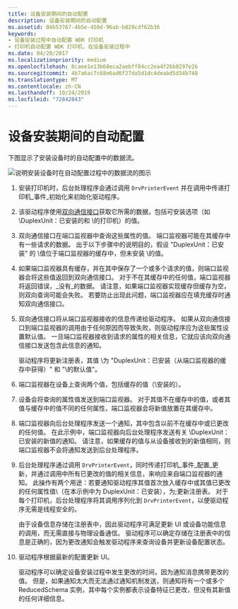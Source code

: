 ```yaml
---
title: 设备安装期间的自动配置
description: 设备安装期间的自动配置
ms.assetid: 04b53767-4b5e-450d-96ab-b029cdf62b36
keywords:
- 设备安装过程中自动配置 WDK 打印机
- 打印机自动配置 WDK 打印机，在设备安装过程中
ms.date: 04/20/2017
ms.localizationpriority: medium
ms.openlocfilehash: 8caee1e13b68eca2aebff84cc2ea4f26b8297e2b
ms.sourcegitcommit: 4b7a6ac7c68e6ad6f27da5d1dc4deabd5d34b748
ms.translationtype: MT
ms.contentlocale: zh-CN
ms.lasthandoff: 10/24/2019
ms.locfileid: "72842843"
---
```

# <a name="autoconfiguration-during-device-installation"></a>设备安装期间的自动配置


下图显示了安装设备时的自动配置中的数据流。

![说明安装设备时在自动配置过程中的数据流的图示](images/autocfginstall.png)

1.  安装打印机时，后台处理程序会通过调用 `DrvPrinterEvent` 并在调用中传递打印机\_事件\_初始化来初始化驱动程序。

2.  该驱动程序使用[双向通信接口](https://docs.microsoft.com/windows-hardware/drivers/ddi/_print/index)获取它所需的数据，包括可安装选项（如 \\DuplexUnit：已安装的和 \\的打印机）的值。

3.  双向通信接口在端口监视器中查询这些属性的值。 端口监视器可能在其缓存中有一些请求的数据。 出于以下步骤中的说明目的，假设 "DuplexUnit：已安装" 的 \\值位于端口监视器的缓存中，但未安装 \\的值。

4.  如果端口监视器具有缓存，并在其中保存了一个或多个请求的值，则端口监视器会将这些值返回到双向通信接口。 对于不在其缓存中的任何值，端口监视器将返回错误，\_没有\_的数据。 请注意，如果端口监视器实现缓存但缓存为空，则双向查询可能会失败。 若要防止出现此问题，端口监视器应在填充缓存时通知双向通信接口。

5.  双向通信接口将从端口监视器接收的信息传递给驱动程序。 如果从双向通信接口到端口监视器的调用由于任何原因而导致失败，则驱动程序应为这些属性设置默认值。 一旦端口监视器接收到请求的属性的相关信息，它就应该向双向通信接口发送包含此信息的通知。

    驱动程序将更新注册表，其值 \\为 "DuplexUnit：已安装（从端口监视器的缓存中获得）" 和 "\\的默认值"。

6.  端口监视器在设备上查询两个值，包括缓存的值（\\安装的）。

7.  设备会将查询的属性值发送到端口监视器。 对于其值不在缓存中的值，或者其值与缓存中的值不同的任何属性，端口监视器会将新值放置在其缓存中。

8.  端口监视器向后台处理程序发送一个通知，其中包含以前不在缓存中或已更改的任何值。 在此示例中，端口监视器向后台处理程序发送有关 \\DuplexUnit：已安装的新值的通知。 请注意，如果缓存的值与从设备接收到的新值相同，则端口监视器不会将通知发送到后台处理程序。

9.  后台处理程序通过调用 `DrvPrinterEvent`，同时传递打印机\_事件\_配置\_更新，并通过调用中所有已更改的值的相关信息，来响应来自端口监视器的通知。 此操作有两个用途：若要通知驱动程序其值首次放入缓存中或其值已更改的任何属性值\\（在本示例中为 DuplexUnit：已安装），为;更新注册表。 对于每个打印机，后台处理程序将其调用序列化到 `DrvPrinterEvent`，以便驱动程序无需是线程安全的。

    由于设备信息存储在注册表中，因此驱动程序可满足更新 UI 或设备功能信息的调用，而无需直接与物理设备通信。 驱动程序可以确定存储在注册表中的信息是正确的，因为更改通知会触发驱动程序来查询设备并更新设备配置状态。

10. 驱动程序根据最新的配置更新 UI。

    驱动程序可以确定设备安装过程中发生更改的时间，因为通知消息携带更改的值。 但是，如果通知太大而无法通过通知机制发送，则通知将有一个或多个 ReducedSchema 实例，其中每个实例都表示设备特征已更改，但没有其新值的任何详细信息。

 

 




